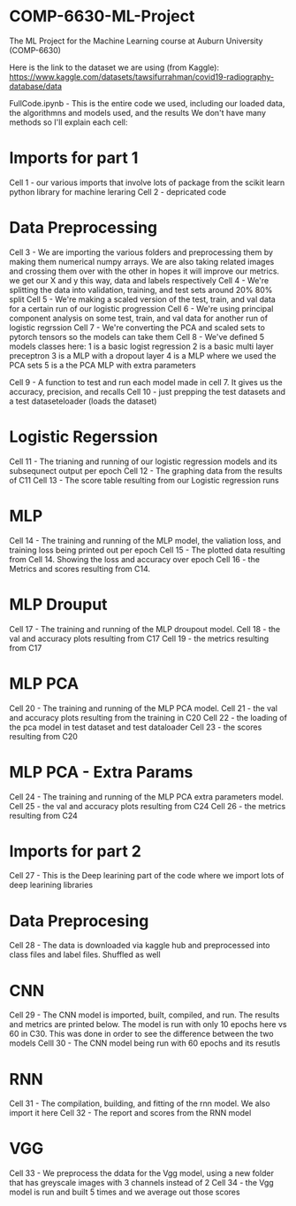 # COMP-6630-ML-Project
The ML Project for the Machine Learning course at Auburn University (COMP-6630)

Here is the link to the dataset we are using (from Kaggle):
https://www.kaggle.com/datasets/tawsifurrahman/covid19-radiography-database/data

FullCode.ipynb - This is the entire code we used, including our loaded data, the algorithmns and models used, and the results
We don't have many methods so I'll explain each cell:

Imports for part 1
================================================================================================================
Cell 1 - our various imports that involve lots of package from the scikit learn python library for machine 
leraring 
Cell 2 - depricated code 

Data Preprocessing
================================================================================================================
Cell 3 - We are importing the various folders and preprocessing them by making them numerical numpy arrays. We are also taking related images and crossing them over with the other in hopes it will improve our metrics. we get our X and y this way, data and labels respectively 
Cell 4 - We're splitting the data into validation, training, and test sets around 20% 80% split 
Cell 5 - We're making a scaled version of the test, train, and val data for a certain run of our logistic progression 
Cell 6 - We're using principal component analysis on some test, train, and val data for another run of logistic regrssion 
Cell 7 - We're converting the PCA and scaled sets to pytorch tensors so the models can take them 
Cell 8 - We've defined 5 models classes here:
  1 is a basic logist regression
  2 is a basic multi layer preceptron
  3 is a MLP with a dropout layer 
  4 is a MLP where we used the PCA sets 
  5 is a the PCA MLP with extra parameters 

Cell 9 - A function to test and run each model made in cell 7. It gives us the accuracy, precision, and recalls
Cell 10 - just prepping the test datasets and a test dataseteloader (loads the dataset)

Logistic Regerssion
================================================================================================================
Cell 11 - The trianing and running of our logistic regression models and its subsequnect output per epoch 
Cell 12 - The graphing data from the results of C11
Cell 13 - The score table resulting from our Logistic regression runs

MLP
================================================================================================================
Cell 14 - The training and running of the MLP model, the valiation loss, and training loss being printed out per epoch
Cell 15 - The plotted data resulting from Cell 14. Showing the loss and accuracy over epoch 
Cell 16 - the Metrics and scores resulting from C14. 

MLP Drouput
================================================================================================================
Cell 17 - The training and running of the MLP droupout model. 
Cell 18 - the val and accuracy plots resulting from C17
Cell 19 - the metrics resulting from C17

MLP PCA
================================================================================================================
Cell 20 - The training and running of the MLP PCA model. 
Cell 21 - the val and accuracy plots resulting from the training in C20
Cell 22 - the loading of the pca model in test dataset and test dataloader 
Cell 23 - the scores resulting from C20 

MLP PCA - Extra Params
================================================================================================================
Cell 24 - The training and running of the MLP PCA extra parameters model. 
Cell 25 - the val and accuracy plots resulting from C24
Cell 26 - the metrics resulting from C24

Imports for part 2
================================================================================================================
Cell 27 - This is the Deep learining part of the code where we import lots of deep learining libraries 

Data Preprocesing
================================================================================================================
Cell 28 - The data is downloaded via kaggle hub and preprocessed into class files and label files. Shuffled as well

CNN
================================================================================================================
Cell 29 - The CNN model is imported, built, compiled, and run. The results and metrics are printed below. The model is run with only 10 epochs here vs 60 in C30. This was done in order to see the difference between the two models
Celll 30 - The CNN model being run with 60 epochs and its resutls 

RNN
================================================================================================================
Cell 31 - The compilation, building, and fitting of the rnn model. We also import it here
Cell 32 - The report and scores from the RNN model

VGG
================================================================================================================
Cell 33 - We preprocess the ddata for the Vgg model, using a new folder that has greyscale images with 3 channels instead of 2
Cell 34 - the Vgg model is run and built 5 times and we average out those scores













